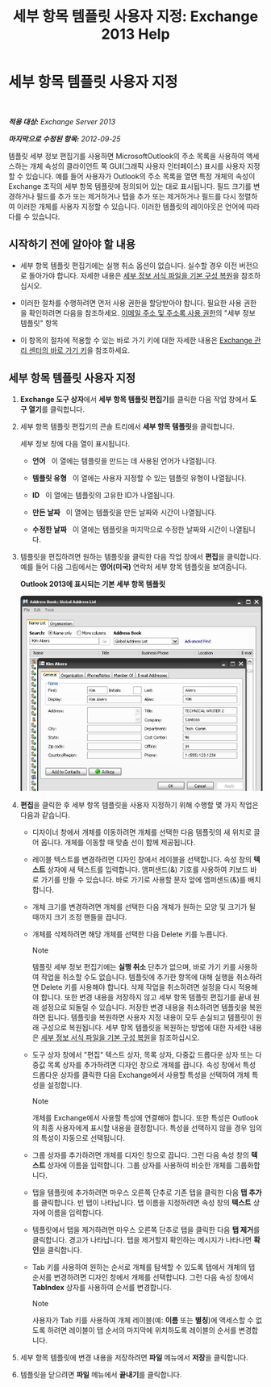 ﻿---
title: '세부 항목 템플릿 사용자 지정: Exchange 2013 Help'
TOCTitle: 세부 항목 템플릿 사용자 지정
ms:assetid: b4beeedd-e46f-442e-844a-e8575f95dca0
ms:mtpsurl: https://technet.microsoft.com/ko-kr/library/ms.exch.toolbox.detailstemplate(v=EXCHG.150)
ms:contentKeyID: 50483948
ms.date: 05/22/2018
mtps_version: v=EXCHG.150
ms.translationtype: MT
---

# 세부 항목 템플릿 사용자 지정

 

_**적용 대상:** Exchange Server 2013_

_**마지막으로 수정된 항목:** 2012-09-25_

템플릿 세부 정보 편집기를 사용하면 MicrosoftOutlook의 주소 목록을 사용하여 액세스하는 개체 속성의 클라이언트 쪽 GUI(그래픽 사용자 인터페이스) 표시를 사용자 지정할 수 있습니다. 예를 들어 사용자가 Outlook의 주소 목록을 열면 특정 개체의 속성이 Exchange 조직의 세부 항목 템플릿에 정의되어 있는 대로 표시됩니다. 필드 크기를 변경하거나 필드를 추가 또는 제거하거나 탭을 추가 또는 제거하거나 필드를 다시 정렬하여 이러한 개체를 사용자 지정할 수 있습니다. 이러한 템플릿의 레이아웃은 언어에 따라 다를 수 있습니다.

## 시작하기 전에 알아야 할 내용

  - 세부 항목 템플릿 편집기에는 실행 취소 옵션이 없습니다. 실수할 경우 이전 버전으로 돌아가야 합니다. 자세한 내용은 [세부 정보 서식 파일을 기본 구성 복원](restore-a-details-template-to-the-default-configuration-exchange-2013-help.md)을 참조하십시오.

  - 이러한 절차를 수행하려면 먼저 사용 권한을 할당받아야 합니다. 필요한 사용 권한을 확인하려면 다음을 참조하세요. [이메일 주소 및 주소록 사용 권한](email-address-and-address-book-permissions-exchange-2013-help.md)의 "세부 정보 템플릿" 항목

  - 이 항목의 절차에 적용할 수 있는 바로 가기 키에 대한 자세한 내용은 [Exchange 관리 센터의 바로 가기 키](keyboard-shortcuts-in-the-exchange-admin-center-exchange-online-protection-help.md)을 참조하세요.

## 세부 항목 템플릿 사용자 지정

1.  **Exchange 도구 상자**에서 **세부 항목 템플릿 편집기**를 클릭한 다음 작업 창에서 **도구 열기**를 클릭합니다.

2.  세부 항목 템플릿 편집기의 콘솔 트리에서 **세부 항목 템플릿**을 클릭합니다.
    
    세부 정보 창에 다음 열이 표시됩니다.
    
      - **언어**   이 열에는 템플릿을 만드는 데 사용된 언어가 나열됩니다.
    
      - **템플릿 유형**   이 열에는 사용자 지정할 수 있는 템플릿 유형이 나열됩니다.
    
      - **ID**   이 열에는 템플릿의 고유한 ID가 나열됩니다.
    
      - **만든 날짜**   이 열에는 템플릿을 만든 날짜와 시간이 나열됩니다.
    
      - **수정한 날짜**   이 열에는 템플릿을 마지막으로 수정한 날짜와 시간이 나열됩니다.

3.  템플릿을 편집하려면 원하는 템플릿을 클릭한 다음 작업 창에서 **편집**을 클릭합니다. 예를 들어 다음 그림에서는 **영어(미국)** 연락처 세부 항목 템플릿을 보여줍니다.
    
    **Outlook 2013에 표시되는 기본 세부 항목 템플릿**
    
    ![Outlook 2007의 기본 세부 항목 템플릿](images/JJ673049.a0af8aca-663d-4702-ab2f-9a342f481cdf(EXCHG.150).gif "Outlook 2007의 기본 세부 항목 템플릿")  

4.  **편집**을 클릭한 후 세부 항목 템플릿을 사용자 지정하기 위해 수행할 몇 가지 작업은 다음과 같습니다.
    
      - 디자이너 창에서 개체를 이동하려면 개체를 선택한 다음 템플릿의 새 위치로 끌어 옵니다. 개체를 이동할 때 맞춤 선이 함께 제공됩니다.
    
      - 레이블 텍스트를 변경하려면 디자인 창에서 레이블을 선택합니다. 속성 창의 **텍스트** 상자에 새 텍스트를 입력합니다. 앰퍼샌드(&) 기호를 사용하여 키보드 바로 가기를 만들 수 있습니다. 바로 가기로 사용할 문자 앞에 앰퍼샌드(&)를 배치합니다.
    
      - 개체 크기를 변경하려면 개체를 선택한 다음 개체가 원하는 모양 및 크기가 될 때까지 크기 조정 핸들을 끕니다.
    
      - 개체를 삭제하려면 해당 개체를 선택한 다음 Delete 키를 누릅니다.
        

        > [!NOTE]
        > 템플릿 세부 정보 편집기에는 <STRONG>실행 취소</STRONG> 단추가 없으며, 바로 가기 키를 사용하여 작업을 취소할 수도 없습니다. 템플릿에 추가한 항목에 대해 실행을 취소하려면 Delete 키를 사용해야 합니다. 삭제 작업을 취소하려면 설정을 다시 적용해야 합니다. 또한 변경 내용을 저장하지 않고 세부 항목 템플릿 편집기를 끝내 원래 설정으로 되돌릴 수 있습니다. 저장한 변경 내용을 취소하려면 템플릿을 복원하면 됩니다. 템플릿을 복원하면 사용자 지정 내용이 모두 손실되고 템플릿이 원래 구성으로 복원됩니다. 세부 항목 템플릿을 복원하는 방법에 대한 자세한 내용은 <A href="restore-a-details-template-to-the-default-configuration-exchange-2013-help.md">세부 정보 서식 파일을 기본 구성 복원</A>을 참조하십시오.

    
      - 도구 상자 창에서 "편집" 텍스트 상자, 목록 상자, 다중값 드롭다운 상자 또는 다중값 목록 상자를 추가하려면 디자인 창으로 개체를 끕니다. 속성 창에서 특성 드롭다운 상자를 클릭한 다음 Exchange에서 사용할 특성을 선택하여 개체 특성을 설정합니다.
        

        > [!NOTE]
        > 개체를 Exchange에서 사용할 특성에 연결해야 합니다. 또한 특성은 Outlook의 최종 사용자에게 표시할 내용을 결정합니다. 특성을 선택하지 않을 경우 임의의 특성이 자동으로 선택됩니다.

    
      - 그룹 상자를 추가하려면 개체를 디자인 창으로 끕니다. 그런 다음 속성 창의 **텍스트** 상자에 이름을 입력합니다. 그룹 상자를 사용하여 비슷한 개체를 그룹화합니다.
    
      - 탭을 템플릿에 추가하려면 마우스 오른쪽 단추로 기존 탭을 클릭한 다음 **탭 추가**를 클릭합니다. 빈 탭이 나타납니다. 탭 이름을 지정하려면 속성 창의 **텍스트** 상자에 이름을 입력합니다.
    
      - 템플릿에서 탭을 제거하려면 마우스 오른쪽 단추로 탭을 클릭한 다음 **탭 제거**를 클릭합니다. 경고가 나타납니다. 탭을 제거할지 확인하는 메시지가 나타나면 **확인**을 클릭합니다.
    
      - Tab 키를 사용하여 원하는 순서로 개체를 탐색할 수 있도록 탭에서 개체의 탭 순서를 변경하려면 디자인 창에서 개체를 선택합니다. 그런 다음 속성 창에서 **TabIndex** 상자를 사용하여 순서를 변경합니다.
        

        > [!NOTE]
        > 사용자가 Tab 키를 사용하여 개체 레이블(예: <STRONG>이름</STRONG> 또는 <STRONG>별칭</STRONG>)에 액세스할 수 없도록 하려면 레이블이 탭 순서의 마지막에 위치하도록 레이블의 순서를 변경합니다.



5.  세부 항목 템플릿에 변경 내용을 저장하려면 **파일** 메뉴에서 **저장**을 클릭합니다.

6.  템플릿을 닫으려면 **파일** 메뉴에서 **끝내기**를 클릭합니다.

